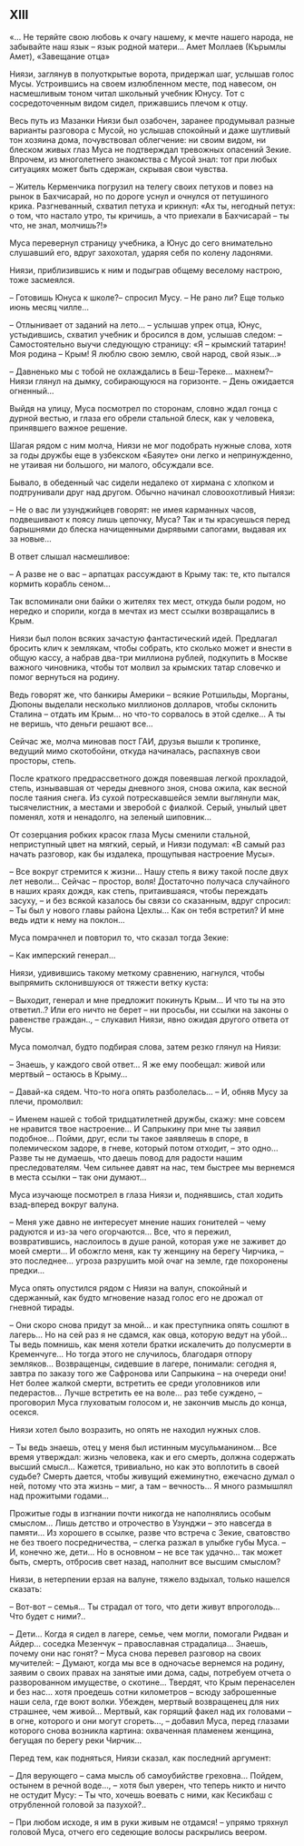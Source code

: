 ## XIII

«… Не теряйте свою любовь к очагу нашему, к мечте нашего народа, не забывайте наш язык – язык родной матери…
Амет Моллаев (Кърымлы Амет), «Завещание отца»

Ниязи, заглянув в полуоткрытые ворота, придержал шаг, услышав голос Мусы.
Устроившись на своем излюбленном месте, под навесом, он насмешливым тоном читал школьный учебник Юнусу.
Тот с сосредоточенным видом сидел, прижавшись плечом к отцу.

Весь путь из Мазанки Ниязи был озабочен, заранее продумывал разные варианты разговора с Мусой, но услышав спокойный и даже шутливый тон хозяина дома, почувствовал облегчение: ни своим видом, ни блеском живых глаз Муса не подтверждал тревожных опасений Зекие.
Впрочем, из многолетнего знакомства с Мусой знал: тот при любых ситуациях может быть сдержан, скрывая свои чувства.

– Житель Керменчика погрузил на телегу своих петухов и повез на рынок в Бахчисарай, но по дороге уснул и очнулся от петушиного крика.
Разгневанный, схватил петуха и крикнул:
«Ах ты, негодный петух: о том, что настало утро, ты кричишь, а что приехали в Бахчисарай – ты что, не знал, молчишь?!»

Муса перевернул страницу учебника, а Юнус до сего внимательно слушавший его, вдруг захохотал, ударяя себя по колену ладонями.

Ниязи, приблизившись к ним и подыграв общему веселому настрою, тоже засмеялся.

– Готовишь Юнуса к школе?– спросил Мусу.
– Не рано ли?
Еще только июнь месяц чилле…

– Отлынивает от заданий на лето… – услышав упрек отца, Юнус, устыдившись, схватил учебник и бросился в дом, услышав следом:
– Самостоятельно выучи следующую страницу:
«Я – крымский татарин!
Моя родина – Крым!
Я люблю свою землю, свой народ, свой язык…»

– Давненько мы с тобой не охлаждались в Беш-Тереке… махнем?– Ниязи глянул на дымку, собирающуюся на горизонте.
– День ожидается огненный…

Выйдя на улицу, Муса посмотрел по сторонам, словно ждал гонца с дурной вестью, и глаза его обрели стальной блеск, как у человека, принявшего важное решение.

Шагая рядом с ним молча, Ниязи не мог подобрать нужные слова, хотя за годы дружбы еще в узбекском «Баяуте» они легко и непринужденно, не утаивая ни большого, ни малого, обсуждали все.

Бывало, в обеденный час сидели недалеко от хирмана с хлопком и подтрунивали друг над другом.
Обычно начинал словоохотливый Ниязи:

– Не о вас ли узунджийцев говорят: не имея карманных часов, подвешивают к поясу лишь цепочку, Муса?
Так и ты красуешься перед барышнями до блеска начищенными дырявыми сапогами, выдавая их за новые…

В ответ слышал насмешливое:

– А разве не о вас – арпатцах рассуждают в Крыму так: те, кто пытался кормить корабль сеном…

Так вспоминали они байки о жителях тех мест, откуда были родом, но нередко и спорили, когда в мечтах из мест ссылки возвращались в Крым.

Ниязи был полон всяких зачастую фантастический идей.
Предлагал бросить клич к землякам, чтобы собрать, кто сколько может и внести в общую кассу, а набрав два-три миллиона рублей, подкупить в Москве важного чиновника, чтобы тот молвил за крымских татар словечко и помог вернуться на родину.

Ведь говорят же, что банкиры Америки – всякие Ротшильды, Морганы, Дюпоны выделали несколько миллионов долларов, чтобы склонить Сталина – отдать им Крым… но что-то сорвалось в этой сделке…
А ты не веришь, что деньги решают все…

Сейчас же, молча миновав пост ГАИ, друзья вышли к тропинке, ведущий мимо скотобойни, откуда начиналась, распахнув свои просторы, степь.

После краткого предрассветного дождя повеявшая легкой прохладой, степь, изнывавшая от череды дневного зноя, снова ожила, как весной после таяния снега.
Из сухой потрескавшейся земли выглянули мак, тысячелистник, а местами и зверобой с фиалкой.
Серый, унылый цвет поменял, хотя и ненадолго, на зеленый шиповник…

От созерцания робких красок глаза Мусы сменили стальной, неприступный цвет на мягкий, серый, и Ниязи подумал: «В самый раз начать разговор, как бы издалека, прощупывая настроение Мусы».

– Все вокруг стремится к жизни…
Нашу степь я вижу такой после двух лет неволи…
Сейчас – простор, воля!
Достаточно получаса случайного в наших краях дождя, как степь, притаившаяся, чтобы переждать засуху, – и без всякой казалось бы связи со сказанным, вдруг спросил:
– Ты был у нового главы района Цехлы…
Как он тебя встретил?
И мне ведь идти к нему на поклон…

Муса помрачнел и повторил то, что сказал тогда Зекие:

– Как имперский генерал…

Ниязи, удивившись такому меткому сравнению, нагнулся, чтобы выпрямить склонившуюся от тяжести ветку куста:

– Выходит, генерал и мне предложит покинуть Крым…
И что ты на это ответил..?
Или его ничто не берет – ни просьбы, ни ссылки на законы о равенстве граждан.., – слукавил Ниязи, явно ожидая другого ответа от Мусы.

Муса помолчал, будто подбирая слова, затем резко глянул на Ниязи:

– Знаешь, у каждого свой ответ…
Я же ему пообещал: живой или мертвый – остаюсь в Крыму…

– Давай-ка сядем.
Что-то нога опять разболелась…
– И, обняв Мусу за плечи, промолвил:

– Именем нашей с тобой тридцатилетней дружбы, скажу: мне совсем не нравится твое настроение…
И Сапрыкину при мне ты заявил подобное…
Пойми, друг, если ты такое заявляешь в споре, в полемическом задоре, в гневе, который потом отходит, – это одно…
Разве ты не думаешь, что даешь повод для радости нашим преследователям.
Чем сильнее давят на нас, тем быстрее мы вернемся в места ссылки – так они думают…

Муса изучающе посмотрел в глаза Ниязи и, поднявшись, стал ходить взад-вперед вокруг валуна.

– Меня уже давно не интересует мнение наших гонителей – чему радуются и из-за чего огорчаются…
Все, что я пережил, возвратившись, наслоилось в душе раной, которая уже не заживет до моей смерти…
И обожгло меня, как ту женщину на берегу Чирчика, – это последнее… угроза разрушить мой очаг на земле, где похоронены предки…

Муса опять опустился рядом с Ниязи на валун, спокойный и сдержанный, как будто мгновение назад голос его не дрожал от гневной тирады.

– Они скоро снова придут за мной… и как преступника опять сошлют в лагерь…
Но на сей раз я не сдамся, как овца, которую ведут на убой…
Ты ведь помнишь, как меня хотели братки искалечить до полусмерти в Кременчуге…
Но тогда этого не случилось, благодаря отпору земляков…
Возвращенцы, сидевшие в лагере, понимали: сегодня я, завтра по заказу того же Сафронова или Сапрыкина – на очереди они!
Нет более жалкой смерти, встретить ее среди уголовников или педерастов…
Лучше встретить ее на воле… раз тебе суждено, – проговорил Муса глуховатым голосом и, не закончив мысль до конца, осекся.

Ниязи хотел было возразить, но опять не находил нужных слов.

– Ты ведь знаешь, отец у меня был истинным мусульманином…
Все время утверждал: жизнь человека, как и его смерть, должна содержать высший смысл…
Кажется, тривиально, но как это воплотить в своей судьбе?
Смерть дается, чтобы живущий ежеминутно, ежечасно думал о ней, потому что эта жизнь – миг, а там – вечность…
Я много размышлял над прожитыми годами…

Прожитые годы в изгнании почти никогда не наполнялись особым смыслом…
Лишь детство и отрочество в Узунджи – это навсегда в памяти…
Из хорошего в ссылке, разве что встреча с Зекие, сватовство не без твоего посредничества, – слегка разжал в улыбке губы Муса.
– И, конечно же, дети…
Но в основном – не все так удачно… так может быть, смерть, отбросив свет назад, наполнит все высшим смыслом?

Ниязи, в нетерпении ерзая на валуне, тяжело вздыхал, только нашелся сказать:

– Вот-вот – семья…
Ты страдал от того, что дети живут впроголодь…
Что будет с ними?..

– Дети…
Когда я сидел в лагере, семье, чем могли, помогали Ридван и Айдер… соседка Мезенчук – православная страдалица…
Знаешь, почему они нас гонят?
– Муса снова перевел разговор на своих мучителей:
– Думают, когда мы все в одночасье вернемся на родину, заявим о своих правах на занятые ими дома, сады, потребуем отчета о разворованном имуществе, о скотине…
Твердят, что Крым перенаселен и без нас… хотя проедешь сотни километров – всюду заброшенные наши села, где воют волки.
Убежден, мертвый возвращенец для них страшнее, чем живой…
Мертвый, как горящий факел над их головами – в огне, которого и они могут сгореть…, – добавил Муса, перед глазами которого снова возникла картина: охваченная пламенем женщина, бегущая по берегу реки Чирчик…

Перед тем, как подняться, Ниязи сказал, как последний аргумент:

– Для верующего – сама мысль об самоубийстве греховна…
Пойдем, остынем в речной воде…, – хотя был уверен, что теперь никто и ничто не остудит Мусу:
– Ты что, хочешь воевать с ними, как Кесикбаш с отрубленной головой за пазухой?..

– При любом исходе, я им в руки живым не отдамся! – упрямо тряхнул головой Муса, отчего его седеющие волосы раскрылись веером.
